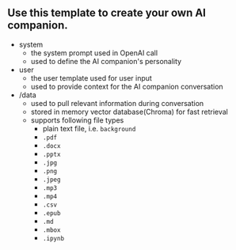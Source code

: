 Use this template to create your own AI companion.
---

- system
    - the system prompt used in OpenAI call
    - used to define the AI companion's personality
- user
    - the user template used for user input
    - used to provide context for the AI companion conversation
- /data
    - used to pull relevant information during conversation
    - stored in memory vector database(Chroma) for fast retrieval
    - supports following file types
        - plain text file, i.e. `background`
        - `.pdf`
        - `.docx`
        - `.pptx`
        - `.jpg`
        - `.png`
        - `.jpeg`
        - `.mp3`
        - `.mp4`
        - `.csv`
        - `.epub`
        - `.md`
        - `.mbox`
        - `.ipynb`
